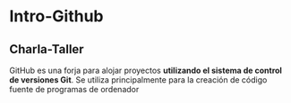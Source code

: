 # Intro-Github
 
## Charla-Taller

GitHub es una forja para alojar proyectos **utilizando el sistema de control de versiones Git**. Se utiliza principalmente para la creación de código fuente de programas de ordenador